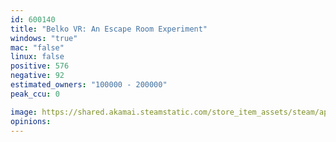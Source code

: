 ```yaml
---
id: 600140
title: "Belko VR: An Escape Room Experiment"
windows: "true"
mac: "false"
linux: false
positive: 576
negative: 92
estimated_owners: "100000 - 200000"
peak_ccu: 0

image: https://shared.akamai.steamstatic.com/store_item_assets/steam/apps/600140/header.jpg?t=1648689200
opinions:
---
```

